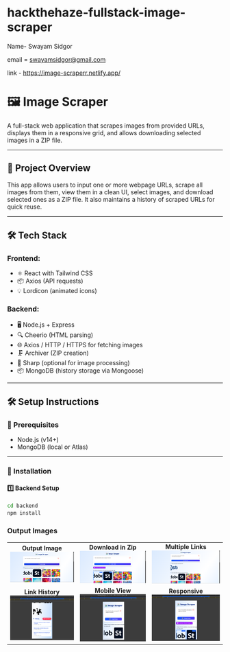 # hackthehaze-fullstack-image-scraper

Name- Swayam Sidgor

email = swayamsidgor@gmail.com

link - https://image-scraperr.netlify.app/

# 🖼️ Image Scraper

A full-stack web application that scrapes images from provided URLs, displays them in a responsive grid, and allows downloading selected images in a ZIP file.

---

## 🚀 Project Overview

This app allows users to input one or more webpage URLs, scrape all images from them, view them in a clean UI, select images, and download selected ones as a ZIP file. It also maintains a history of scraped URLs for quick reuse.

---

## 🛠️ Tech Stack

### Frontend:
- ⚛️ React with Tailwind CSS
- 📦 Axios (API requests)
- 💡 Lordicon (animated icons)

### Backend:
- 🖥️ Node.js + Express
- 🔍 Cheerio (HTML parsing)
- 🌐 Axios / HTTP / HTTPS for fetching images
- 🗜️ Archiver (ZIP creation)
- 🧠 Sharp (optional for image processing)
- 📦 MongoDB (history storage via Mongoose)

---

## 🛠️ Setup Instructions

### 🔧 Prerequisites
- Node.js (v14+)
- MongoDB (local or Atlas)

---

### 🧩 Installation

#### 1️⃣ Backend Setup

```bash
cd backend
npm install

```
<h3>Output Images</h3>

<table>
  <tr>
    <td align="center">
      <strong>Output Image</strong><br>
      <img src="images/Screenshot 2025-05-17 172606.png" width="200">
    </td>
    <td align="center">
      <strong>Download in Zip</strong><br>
      <img src="images/Screenshot 2025-05-17 172621.png" width="200">
    </td>
    <td align="center">
      <strong>Multiple Links</strong><br>
      <img src="images/Screenshot 2025-05-17 172910.png" width="200">
    </td>
  </tr>
  <tr>
    <td align="center">
      <strong>Link History</strong><br>
      <img src="images/Screenshot 2025-05-17 173000.png" width="200">
    </td>
    <td align="center">
      <strong>Mobile View</strong><br>
      <img src="images/Screenshot 2025-05-17 173026.png" width="200">
    </td>
    <td align="center">
      <strong>Responsive</strong><br>
      <img src="images/Screenshot 2025-05-17 173039.png" width="200">
    </td>
  </tr>
</table>



